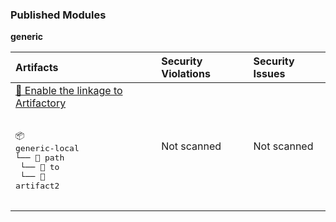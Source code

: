 

<h3>Published Modules</h3>



**generic**



| Artifacts | Security Violations | Security Issues |
| :------------ | :--------------------- | :------------------ |
| <a href="https://jfrog.com/help/access?xinfo:appid=csh-gen-gitbook">🐸 Enable the linkage to Artifactory</a><br><br><pre>📦 generic-local<br>└── 📁 path<br>    └── 📁 to<br>        └── 📄 artifact2<br><br></pre> | Not scanned | Not scanned |
